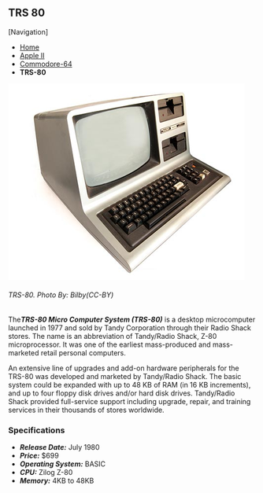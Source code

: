 <!DOCTYPE html>

<html>
 
  <head>
     <meta charset="utf-8">
     <title>Flynn's Retro Computers</title>
  <head>

  <body>

<h2>TRS 80</h2>

[Navigation]
<ul>
<li><a href="index.md">Home</a></li>
<li><a href="apple-ii.md">Apple II</a></li>
<li><a href="commodore-64.md">Commodore-64</a></li>
<li><strong>TRS-80</strong></li>
</ul>

<img src="trs-80.jpg" alt=trs>
<h6>TRS-80. <em>Photo By: Bilby(CC-BY)</em></h6>

<p>The<strong><em>TRS-80 Micro Computer System (TRS-80)</strong></em> is a desktop microcomputer launched in 1977 and sold by Tandy Corporation through their Radio Shack stores. The name is an abbreviation of Tandy/Radio Shack, Z-80 microprocessor. It was one of the earliest mass-produced and mass-marketed retail personal computers.</p>

<p>An extensive line of upgrades and add-on hardware peripherals for the TRS-80 was developed and marketed by Tandy/Radio Shack. The basic system could be expanded with up to 48 KB of RAM (in 16 KB increments), and up to four floppy disk drives and/or hard disk drives. Tandy/Radio Shack provided full-service support including upgrade, repair, and training services in their thousands of stores worldwide.</p>


<h3>Specifications</h3>
<ul>
<li><strong><em>Release Date:</strong></em> July 1980</li>
<li><strong><em>Price:</strong></em> $699</li>
<li><strong><em>Operating System:</strong></em> BASIC</li>
<li><strong><em>CPU:</strong></em> Zilog Z-80</li>
<li><strong><em>Memory:</strong></em> 4KB to 48KB</li>

</body>

</html>
